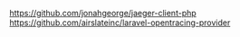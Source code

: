 https://github.com/jonahgeorge/jaeger-client-php
https://github.com/airslateinc/laravel-opentracing-provider
